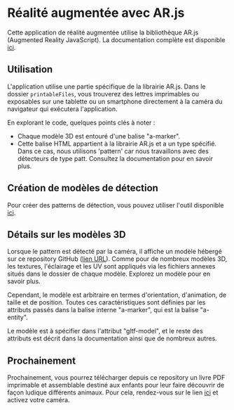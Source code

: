 # Réalité augmentée avec AR.js

Cette application de réalité augmentée utilise la bibliothèque AR.js (Augmented Reality JavaScript). La documentation complète est disponible [ici](https://ar-js-org.github.io/AR.js-Docs/).

## Utilisation

L'application utilise une partie spécifique de la librairie AR.js. Dans le dossier `printableFiles`, vous trouverez des lettres imprimables ou exposables sur une tablette ou un smartphone directement à la caméra du navigateur qui exécutera l'application.

En explorant le code, quelques points clés à noter :

- Chaque modèle 3D est entouré d'une balise "a-marker".
- Cette balise HTML appartient à la librairie AR.js et a un type spécifié. Dans ce cas, nous utilisons 'pattern' car nous travaillons avec des détecteurs de type patt. Consultez la documentation pour en savoir plus.

## Création de modèles de détection

Pour créer des patterns de détection, vous pouvez utiliser l'outil disponible [ici](https://jeromeetienne.github.io/AR.js/three.js/examples/marker-training/examples/generator.html).

## Détails sur les modèles 3D

Lorsque le pattern est détecté par la caméra, il affiche un modèle hébergé sur ce repository GitHub ([lien URL](lien_url)). Comme pour de nombreux modèles 3D, les textures, l'éclairage et les UV sont appliqués via les fichiers annexes situés dans le dossier de chaque modèle. Explorez un modèle pour en savoir plus.

Cependant, le modèle est arbitraire en termes d'orientation, d'animation, de taille et de position. Toutes ces caractéristiques sont définies par les attributs passés dans la balise interne "a-marker", qui est la balise "a-entity".

Le modèle est à spécifier dans l'attribut "gltf-model", et le reste des attributs est décrit dans la documentation ainsi que de nombreux autres.

## Prochainement

Prochainement, vous pourrez télécharger depuis ce repository un livre PDF imprimable et assemblable destiné aux enfants pour leur faire découvrir de façon ludique différents animaux. Pour cela, rendez-vous sur le lien [ici](lien_pdf) et activez votre caméra.


 
